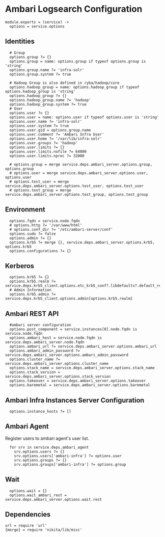 
# Ambari Logsearch Configuration

    module.exports = (service) ->
      options = service.options

## Identities

      # Group
      options.group ?= {}
      options.group = name: options.group if typeof options.group is 'string'
      options.group.name ?= 'infra-solr'
      options.group.system ?= true

      # Hadoop Group is also defined in ryba/hadoop/core
      options.hadoop_group = name: options.hadoop_group if typeof options.hadoop_group is 'string'
      options.hadoop_group ?= {}
      options.hadoop_group.name ?= 'hadoop'
      options.hadoop_group.system ?= true
      # User
      options.user ?= {}
      options.user = name: options.user if typeof options.user is 'string'
      options.user.name ?= 'infra-solr'
      options.user.system ?= true
      options.user.gid = options.group.name
      options.user.comment ?= 'Ambari Infra User'
      options.user.home ?= '/var/lib/infra-solr'
      options.user.groups ?= 'hadoop'
      options.user.limits ?= {}
      options.user.limits.nofile ?= 64000
      options.user.limits.nproc ?= 32000

      # options.group = merge service.deps.ambari_server.options.group, options.group
      # options.user = merge service.deps.ambari_server.options.user, options.user
      # options.test_user = merge service.deps.ambari_server.options.test_user, options.test_user
      # options.test_group = merge service.deps.ambari_server.options.test_group, options.test_group

## Environment

      options.fqdn = service.node.fqdn
      # options.http ?= '/var/www/html'
      # options.conf_dir ?= '/etc/ambari-server/conf'
      options.sudo ?= false
      options.admin ?= {}
      options.krb5 ?= merge {}, service.deps.ambari_server.options.krb5, options.krb5
      options.configurations ?= {}

## Kerberos

      options.krb5 ?= {}
      options.krb5.realm ?= service.deps.krb5_client.options.etc_krb5_conf?.libdefaults?.default_realm
      # Admin Information
      options.krb5.admin ?= service.deps.krb5_client.options.admin[options.krb5.realm]

## Ambari REST API

      #ambari server configuration
      options.post_component = service.instances[0].node.fqdn is service.node.fqdn
      options.ambari_host = service.node.fqdn is service.deps.ambari_server.node.fqdn
      options.ambari_url ?= service.deps.ambari_server.options.ambari_url
      options.ambari_admin_password ?= service.deps.ambari_server.options.ambari_admin_password
      options.cluster_name ?= service.deps.ambari_server.options.cluster_name
      options.stack_name = service.deps.ambari_server.options.stack_name
      options.stack_version = service.deps.ambari_server.options.stack_version
      options.takeover = service.deps.ambari_server.options.takeover
      options.baremetal = service.deps.ambari_server.options.baremetal

## Ambari Infra Instances Server Configuration

      options.instance_hosts ?= []

## Ambari Agent
Register users to ambari agent's user list.

      for srv in service.deps.ambari_agent
        srv.options.users ?= {}
        srv.options.users['ambari-infra'] ?= options.user
        srv.options.groups ?= {}
        srv.options.groups['ambari-infra'] ?= options.group

## Wait

      options.wait = {}
      options.wait_ambari_rest = service.deps.ambari_server.options.wait.rest

## Dependencies

    url = require 'url'
    {merge} = require 'nikita/lib/misc'
